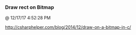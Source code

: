 ﻿

### Draw rect on Bitmap
@ 12/17/17 4:52:28 PM

http://csharphelper.com/blog/2014/12/draw-on-a-bitmap-in-c/

